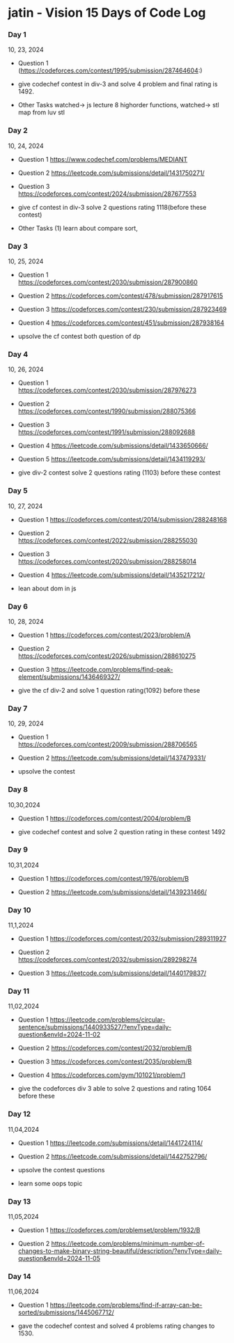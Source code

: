 # jatin - Vision 15 Days of Code Log
### Day 1
10, 23, 2024

- Question 1
  (https://codeforces.com/contest/1995/submission/287464604:)


- give codechef contest in div-3 and solve 4 problem and final rating is 1492.
  
- Other Tasks
  watched-> js lecture 8 highorder functions, 
  watched-> stl map from luv stl
  
### Day 2
10, 24, 2024

- Question 1
  https://www.codechef.com/problems/MEDIANT

- Question 2
  https://leetcode.com/submissions/detail/1431750271/

- Question 3
  https://codeforces.com/contest/2024/submission/287677553  

- give cf contest in div-3  solve 2 questions rating 1118(before these contest)

- Other Tasks
  (1) learn about compare sort,
  

### Day 3
10, 25, 2024

- Question 1
  https://codeforces.com/contest/2030/submission/287900860

- Question 2
  https://codeforces.com/contest/478/submission/287917615

- Question 3
  https://codeforces.com/contest/230/submission/287923469

- Question 4
  https://codeforces.com/contest/451/submission/287938164

- upsolve the cf contest both question of dp  

### Day 4
10, 26, 2024

- Question 1
  https://codeforces.com/contest/2030/submission/287976273

- Question 2
  https://codeforces.com/contest/1990/submission/288075366

- Question 3
  https://codeforces.com/contest/1991/submission/288092688


- Question 4
  https://leetcode.com/submissions/detail/1433650666/

- Question 5
  https://leetcode.com/submissions/detail/1434119293/

- give div-2 contest solve 2 questions  rating (1103) before these contest
  
### Day 5
10, 27, 2024

- Question 1
  https://codeforces.com/contest/2014/submission/288248168

- Question 2
  https://codeforces.com/contest/2022/submission/288255030

- Question 3
  https://codeforces.com/contest/2020/submission/288258014

- Question 4
  https://leetcode.com/submissions/detail/1435217212/

- lean about dom in js   

### Day 6
10, 28, 2024

- Question 1
  https://codeforces.com/contest/2023/problem/A

- Question 2
  https://codeforces.com/contest/2026/submission/288610275

- Question 3
  https://leetcode.com/problems/find-peak-element/submissions/1436469327/

- give the cf div-2 and solve 1 question rating(1092) before these  

### Day 7
10, 29, 2024

- Question 1
  https://codeforces.com/contest/2009/submission/288706565

- Question 2
  https://leetcode.com/submissions/detail/1437479331/
  
- upsolve the contest  

### Day 8
10,30,2024

- Question 1
  https://codeforces.com/contest/2004/problem/B

- give codechef contest and solve 2 question rating in these contest 1492


### Day 9
10,31,2024

- Question 1
  https://codeforces.com/contest/1976/problem/B

- Question 2
  https://leetcode.com/submissions/detail/1439231466/


### Day 10
11,1,2024

- Question 1
  https://codeforces.com/contest/2032/submission/289311927


- Question 2
  https://codeforces.com/contest/2032/submission/289298274


- Question 3
  https://leetcode.com/submissions/detail/1440179837/

### Day 11
11,02,2024

- Question 1
  https://leetcode.com/problems/circular-sentence/submissions/1440933527/?envType=daily-question&envId=2024-11-02

- Question 2
  https://codeforces.com/contest/2032/problem/B

- Question 3
  https://codeforces.com/contest/2035/problem/B

- Question 4
  https://codeforces.com/gym/101021/problem/1

- give the codeforces div 3 able to solve 2 questions and rating 1064 before these  


### Day 12
11,04,2024

- Question 1
  https://leetcode.com/submissions/detail/1441724114/

- Question 2
  https://leetcode.com/submissions/detail/1442752796/

- upsolve the contest questions

- learn some oops topic

### Day 13
11,05,2024

- Question 1
  https://codeforces.com/problemset/problem/1932/B

- Question 2
  https://leetcode.com/problems/minimum-number-of-changes-to-make-binary-string-beautiful/description/?envType=daily-question&envId=2024-11-05  


### Day 14
11,06,2024


- Question 1
  https://leetcode.com/problems/find-if-array-can-be-sorted/submissions/1445067712/

- gave the codechef contest and  solved 4 problems rating changes to 1530.
